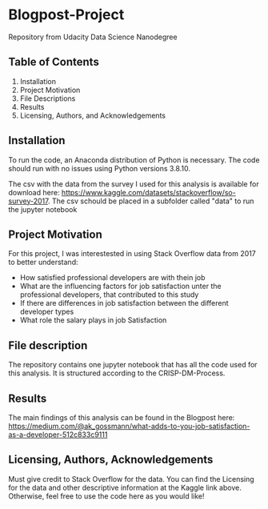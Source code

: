 # Blogpost-Project
Repository from Udacity Data Science Nanodegree 

## Table of Contents

   1) Installation
   2) Project Motivation
   3) File Descriptions
   4) Results
   5) Licensing, Authors, and Acknowledgements

## Installation

To run the code, an Anaconda distribution of Python is necessary. The code should run with no issues using Python versions 3.8.10.

The csv with the data from the survey I used for this analysis is available for download here: https://www.kaggle.com/datasets/stackoverflow/so-survey-2017. 
The csv schould be placed in a subfolder called "data" to run the jupyter notebook

## Project Motivation

For this project, I was interestested in using Stack Overflow data from 2017 to better understand:

- How satisfied professional developers are with thein job
- What are the influencing factors for job satisfaction unter the professional developers, that contributed to this study
- If there are differences in job satisfaction between the different developer types
- What role the salary plays in job Satisfaction

## File description

The repository contains one jupyter notebook that has all the code used for this analysis. It is structured according to the CRISP-DM-Process.

## Results

The main findings of this analysis can be found in the Blogpost here: https://medium.com/@ak_gossmann/what-adds-to-you-job-satisfaction-as-a-developer-512c833c9111

## Licensing, Authors, Acknowledgements

Must give credit to Stack Overflow for the data. You can find the Licensing for the data and other descriptive information at the Kaggle link above. Otherwise, feel free to use the code here as you would like!
